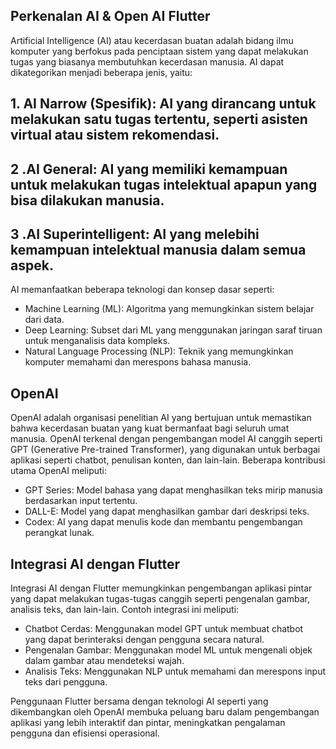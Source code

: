 ## Perkenalan AI & Open AI Flutter

Artificial Intelligence (AI) atau kecerdasan buatan adalah bidang ilmu komputer yang berfokus pada penciptaan sistem yang dapat melakukan tugas yang biasanya membutuhkan kecerdasan manusia. AI dapat dikategorikan menjadi beberapa jenis, yaitu:

## 1. AI Narrow (Spesifik): AI yang dirancang untuk melakukan satu tugas tertentu, seperti asisten virtual atau sistem rekomendasi. 

## 2 .AI General: AI yang memiliki kemampuan untuk melakukan tugas intelektual apapun yang bisa dilakukan manusia.

## 3 .AI Superintelligent: AI yang melebihi kemampuan intelektual manusia dalam semua aspek.

AI memanfaatkan beberapa teknologi dan konsep dasar seperti:

- Machine Learning (ML): Algoritma yang memungkinkan sistem belajar dari data.
- Deep Learning: Subset dari ML yang menggunakan jaringan saraf tiruan untuk menganalisis data kompleks.
- Natural Language Processing (NLP): Teknik yang memungkinkan komputer memahami dan merespons bahasa manusia.

## OpenAI
OpenAI adalah organisasi penelitian AI yang bertujuan untuk memastikan bahwa kecerdasan buatan yang kuat bermanfaat bagi seluruh umat manusia. OpenAI terkenal dengan pengembangan model AI canggih seperti GPT (Generative Pre-trained Transformer), yang digunakan untuk berbagai aplikasi seperti chatbot, penulisan konten, dan lain-lain. Beberapa kontribusi utama OpenAI meliputi:

- GPT Series: Model bahasa yang dapat menghasilkan teks mirip manusia berdasarkan input tertentu.
- DALL-E: Model yang dapat menghasilkan gambar dari deskripsi teks.
- Codex: AI yang dapat menulis kode dan membantu pengembangan perangkat lunak.

## Integrasi AI dengan Flutter
Integrasi AI dengan Flutter memungkinkan pengembangan aplikasi pintar yang dapat melakukan tugas-tugas canggih seperti pengenalan gambar, analisis teks, dan lain-lain. Contoh integrasi ini meliputi:

- Chatbot Cerdas: Menggunakan model GPT untuk membuat chatbot yang dapat berinteraksi dengan pengguna secara natural.
- Pengenalan Gambar: Menggunakan model ML untuk mengenali objek dalam gambar atau mendeteksi wajah.
- Analisis Teks: Menggunakan NLP untuk memahami dan merespons input teks dari pengguna.

Penggunaan Flutter bersama dengan teknologi AI seperti yang dikembangkan oleh OpenAI membuka peluang baru dalam pengembangan aplikasi yang lebih interaktif dan pintar, meningkatkan pengalaman pengguna dan efisiensi operasional.


